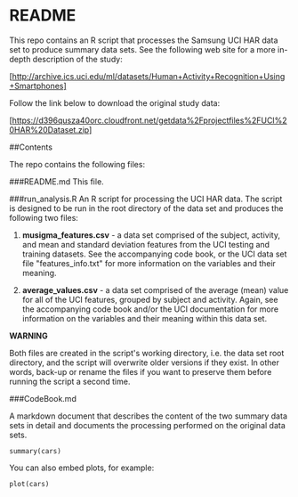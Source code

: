 README
========================================================

This repo contains an R script that processes the Samsung UCI HAR data set to produce summary data sets. See the following web site for a more in-depth description of the study:

[http://archive.ics.uci.edu/ml/datasets/Human+Activity+Recognition+Using+Smartphones]

Follow the link below to download the original study data:

[https://d396qusza40orc.cloudfront.net/getdata%2Fprojectfiles%2FUCI%20HAR%20Dataset.zip]

##Contents

The repo contains the following files:

###README.md
This file.

###run_analysis.R
An R script for processing the UCI HAR data. The script is designed to be run in the root directory of the data set and produces the following two files:

1. **musigma_features.csv** - a data set comprised of the subject, activity, and mean and standard deviation features from the UCI testing and training datasets. See the accompanying code book, or the UCI data set file "features_info.txt" for more information on the variables and their meaning.

2. **average_values.csv** - a data set comprised of the average (mean) value for all of the UCI features, grouped by subject and activity. Again, see the accompanying code book and/or the UCI documentation for more information on the variables and their meaning within this data set.

**WARNING**

Both files are created in the script's working directory, i.e. the data set root directory, and the script will overwrite older versions if they exist. In other words, back-up or rename the files if you want to preserve them before running the script a second time.

###CodeBook.md

A markdown document that describes the content of the two summary data sets in detail and documents the processing performed on the original data sets.

```{r}
summary(cars)
```

You can also embed plots, for example:

```{r fig.width=7, fig.height=6}
plot(cars)
```

